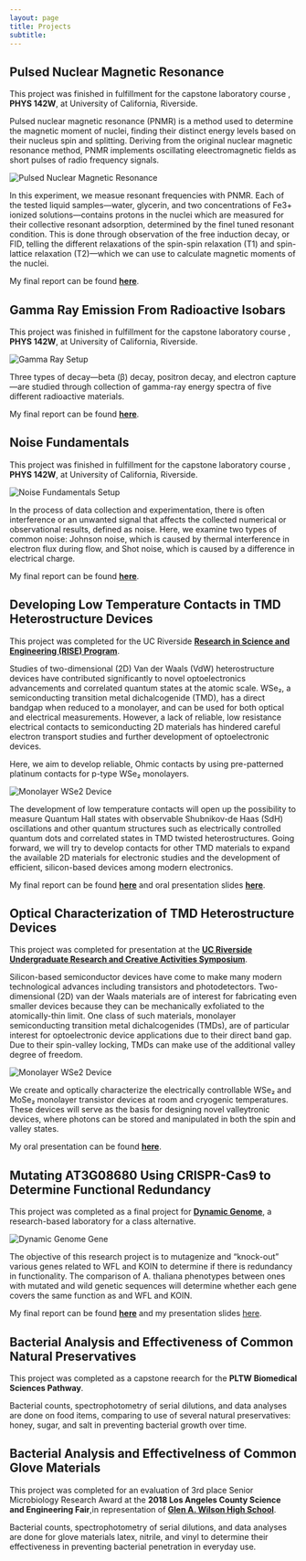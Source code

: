 ```yaml
---
layout: page
title: Projects
subtitle: 
---
```


## Pulsed Nuclear Magnetic Resonance

This project was finished in fulfillment for the capstone laboratory course , **PHYS 142W**, at University of California, Riverside.

Pulsed nuclear magnetic resonance (PNMR) is a method used to determine the magnetic moment of nuclei, finding their distinct energy levels based on their nucleus spin and splitting. Deriving from the original nuclear magnetic resonance method, PNMR implements oscillating eleectromagnetic fields as short pulses of radio frequency signals.

![Pulsed Nuclear Magnetic Resonance](assets/img/pnmr.jpg)

In this experiment, we measue resonant frequencies with PNMR. Each of the tested liquid samples—water, glycerin, and two concentrations of Fe3+ ionized solutions—contains protons in the nuclei which are measured for their collective resonant adsorption, determined by the finel tuned resonant condition. This is done through observation of the free induction decay, or FID, telling the different relaxations of the spin-spin relaxation (T1) and spin-lattice relaxation (T2)—which we can use to calculate magnetic moments of the nuclei.

My final report can be found [**here**](assets/files/Pulsed_Nuclear_Magnetic_Resonance.pdf).

## Gamma Ray Emission From Radioactive Isobars

This project was finished in fulfillment for the capstone laboratory course , **PHYS 142W**, at University of California, Riverside.

![Gamma Ray Setup](assets/img/gamma-ray.jpg)

Three types of decay—beta (β) decay, positron decay, and electron capture—are studied through collection of gamma-ray energy spectra of five different radioactive materials. 

My final report can be found [**here**](assets/files/Gamma_Ray_Emission_from_Radioactive_Isobars.pdf).

## Noise Fundamentals

This project was finished in fulfillment for the capstone laboratory course , **PHYS 142W**, at University of California, Riverside.

![Noise Fundamentals Setup](assets/img/noise-fund.jpg)

In the process of data collection and experimentation, there is often interference or an unwanted signal that affects the collected numerical or observational results, defined as noise. Here, we examine two types of common noise: Johnson noise, which is caused by thermal interference in electron flux during flow, and Shot noise, which is caused by a difference in electrical charge.

My final report can be found [**here**](assets/files/Noise_Fundamentals.pdf).

## Developing Low Temperature Contacts in TMD Heterostructure Devices

This project was completed for the UC Riverside [**Research in Science and Engineering (RISE) Program**](https://rise.ucr.edu/).

Studies of two-dimensional (2D) Van der Waals (VdW) heterostructure devices have contributed significantly to novel optoelectronics advancements and correlated quantum states at the atomic scale. WSe₂, a semiconducting transition metal dichalcogenide (TMD), has a direct bandgap when reduced to a monolayer, and can be used for both optical and electrical measurements. However, a lack of reliable, low resistance electrical contacts to semiconducting 2D materials has hindered careful electron transport studies and further development of optoelectronic devices.

Here, we aim to develop reliable, Ohmic contacts by using pre-patterned platinum contacts for p-type WSe₂ monolayers.

![Monolayer WSe2 Device](assets/img/rise-dev.jpg)

The development of low temperature contacts will open up the possibility to measure Quantum Hall states with observable Shubnikov-de Haas (SdH) oscillations and other quantum structures such as electrically controlled quantum dots and correlated states in TMD twisted heterostructures. Going forward, we will try to develop contacts for other TMD materials to expand the available 2D materials for electronic studies and the development of efficient, silicon-based devices among modern electronics.

My final report can be found [**here**](assets/files/Vanessa-Kwong-RISE-Final-Paper.pdf) and oral presentation slides [**here**](assets/files/Vanessa-Kwong-RISE-Oral-Presentation.pdf).

## Optical Characterization of TMD Heterostructure Devices

This project was completed for presentation at the [**UC Riverside Undergraduate Research and Creative Activities Symposium**](https://engage.ucr.edu/research/symposium).

Silicon-based semiconductor devices have come to make many modern technological advances including transistors and photodetectors. Two-dimensional (2D) van der Waals materials are of interest for fabricating even smaller devices because they can be mechanically exfoliated to the atomically-thin limit. One class of such materials, monolayer semiconducting transition metal dichalcogenides (TMDs), are of particular interest for optoelectronic device applications due to their direct band gap. Due to their spin-valley locking, TMDs can make use of the additional valley degree of freedom.

![Monolayer WSe2 Device](assets/img/ugrs-dev.jpg)

We create and optically characterize the electrically controllable WSe₂ and MoSe₂ monolayer transistor devices at room and cryogenic temperatures. These devices will serve as the basis for designing novel valleytronic devices, where photons can be stored and manipulated in both the spin and valley states.

My oral presentation can be found [**here**](https://www.youtube.com/watch?v=1-5c_JY-Y90).

## Mutating AT3G08680 Using CRISPR-Cas9 to Determine Functional Redundancy

This project was completed as a final project for [**Dynamic Genome**](https://dynamicgenome.ucr.edu/), a research-based laboratory for a class alternative.

![Dynamic Genome Gene](assets/img/dg_gene.png)

The objective of this research project is to mutagenize and “knock-out” various genes related to WFL and KOIN to determine if there is redundancy in functionality. The comparison of A. thaliana phenotypes between ones with mutated and wild genetic sequences will determine whether each gene covers the same function as and WFL and KOIN.

My final report can be found [**here**](Vanessa_Kwong_DG_paper.pdf) and my presentation slides [here](Vanessa_Kwong_DG_ppt.pdf).

## Bacterial Analysis and Effectiveness of Common Natural Preservatives

This project was completed as a capstone reearch for the **PLTW Biomedical Sciences Pathway**.

Bacterial counts, spectrophotometry of serial dilutions, and data analyses are done on food items, comparing to use of several natural preservatives: honey, sugar, and salt in preventing bacterial growth over time.

## Bacterial Analysis and Effectivelness of Common Glove Materials

This project was completed for an evaluation of 3rd place Senior Microbiology Research Award at the **2018 Los Angeles County Science and Engineering Fair**,in representation of [**Glen A. Wilson High School**](https://wihs.hlpschools.org/).

Bacterial counts, spectrophotometry of serial dilutions, and data analyses are done for glove materials latex, nitrile, and vinyl to determine their effectiveness in preventing bacterial penetration in everyday use.
